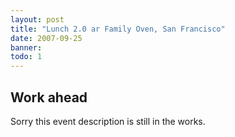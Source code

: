 ```yaml
---
layout: post
title: "Lunch 2.0 ar Family Oven, San Francisco"
date: 2007-09-25
banner: 
todo: 1
---
```



## Work ahead

Sorry this event description is still in the works.

<!--
http://www.pavingways.com/lunch-20-at-familyoven-09252007_142.html
-->
